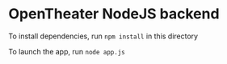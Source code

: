 # OpenTheater NodeJS backend

To install dependencies, run `npm install` in this directory

To launch the app, run `node app.js`
